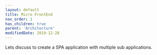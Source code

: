 ```yaml
---
layout: default
title: Micro FrontEnd
nav_order: 1
has_children: true
parent: 'Architecture'
modifiedDate: 2019-12-28
---
```



Lets discuss to create a SPA application with multiple sub applications. 




